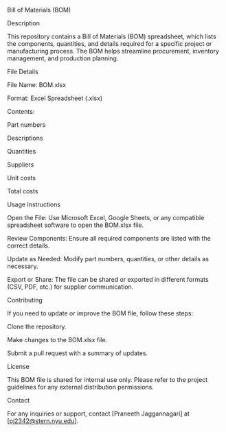 Bill of Materials (BOM)

Description

This repository contains a Bill of Materials (BOM) spreadsheet, which lists the components, quantities, and details required for a specific project or manufacturing process. The BOM helps streamline procurement, inventory management, and production planning.

File Details

File Name: BOM.xlsx

Format: Excel Spreadsheet (.xlsx)

Contents:

Part numbers

Descriptions

Quantities

Suppliers

Unit costs

Total costs

Usage Instructions

Open the File: Use Microsoft Excel, Google Sheets, or any compatible spreadsheet software to open the BOM.xlsx file.

Review Components: Ensure all required components are listed with the correct details.

Update as Needed: Modify part numbers, quantities, or other details as necessary.

Export or Share: The file can be shared or exported in different formats (CSV, PDF, etc.) for supplier communication.

Contributing

If you need to update or improve the BOM file, follow these steps:

Clone the repository.

Make changes to the BOM.xlsx file.

Submit a pull request with a summary of updates.

License

This BOM file is shared for internal use only. Please refer to the project guidelines for any external distribution permissions.

Contact

For any inquiries or support, contact [Praneeth Jaggannagari] at [pj2342@stern.nyu.edu].
